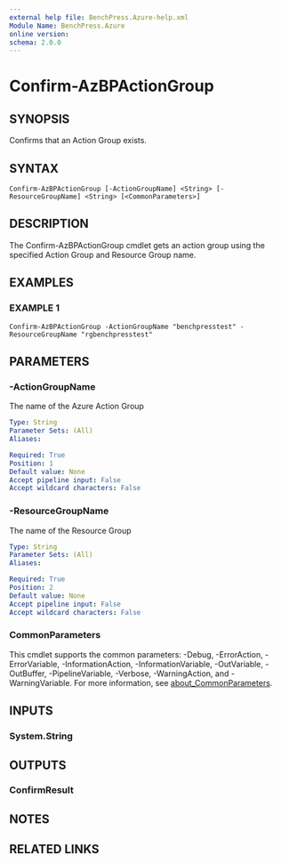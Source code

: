 ```yaml
---
external help file: BenchPress.Azure-help.xml
Module Name: BenchPress.Azure
online version:
schema: 2.0.0
---
```


# Confirm-AzBPActionGroup

## SYNOPSIS
Confirms that an Action Group exists.

## SYNTAX

```
Confirm-AzBPActionGroup [-ActionGroupName] <String> [-ResourceGroupName] <String> [<CommonParameters>]
```

## DESCRIPTION
The Confirm-AzBPActionGroup cmdlet gets an action group using the specified Action Group and Resource Group name.

## EXAMPLES

### EXAMPLE 1
```
Confirm-AzBPActionGroup -ActionGroupName "benchpresstest" -ResourceGroupName "rgbenchpresstest"
```

## PARAMETERS

### -ActionGroupName
The name of the Azure Action Group

```yaml
Type: String
Parameter Sets: (All)
Aliases:

Required: True
Position: 1
Default value: None
Accept pipeline input: False
Accept wildcard characters: False
```

### -ResourceGroupName
The name of the Resource Group

```yaml
Type: String
Parameter Sets: (All)
Aliases:

Required: True
Position: 2
Default value: None
Accept pipeline input: False
Accept wildcard characters: False
```

### CommonParameters
This cmdlet supports the common parameters: -Debug, -ErrorAction, -ErrorVariable, -InformationAction, -InformationVariable, -OutVariable, -OutBuffer, -PipelineVariable, -Verbose, -WarningAction, and -WarningVariable. For more information, see [about_CommonParameters](http://go.microsoft.com/fwlink/?LinkID=113216).

## INPUTS

### System.String
## OUTPUTS

### ConfirmResult
## NOTES

## RELATED LINKS

